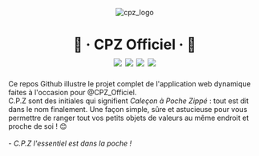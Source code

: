 <p align="center"><img src="https://zupimages.net/up/23/04/eb3o.png" alt="cpz_logo"/></p>
<h1 align="center">👖 · CPZ Officiel · 👖 <br/> <img src="https://img.shields.io/badge/Version-1.0-blue"/> <img src="https://img.shields.io/badge/Techno-NextJS-yellow"/> <img src="https://img.shields.io/badge/Deploy-Vercel-black"/> <img src="https://img.shields.io/badge/Authors-SkyX%20%5BID%20FR%5D%20%26%20XlaTor-red"/></h1>

<p align="left">
  Ce repos Github illustre le projet complet de l'application web dynamique faites à l'occasion pour @CPZ_Officiel. <br/>
  C.P.Z sont des initiales qui signifient <i>Caleçon à Poche Zippé</i> : tout est dit dans le nom finalement. Une façon simple, sûre et astucieuse pour vous permettre de ranger tout vos petits objets de valeurs au même endroit et proche de soi ! 😊 <br/><br/>
  - <i>C.P.Z l'essentiel est dans la poche !</i>
</p>
